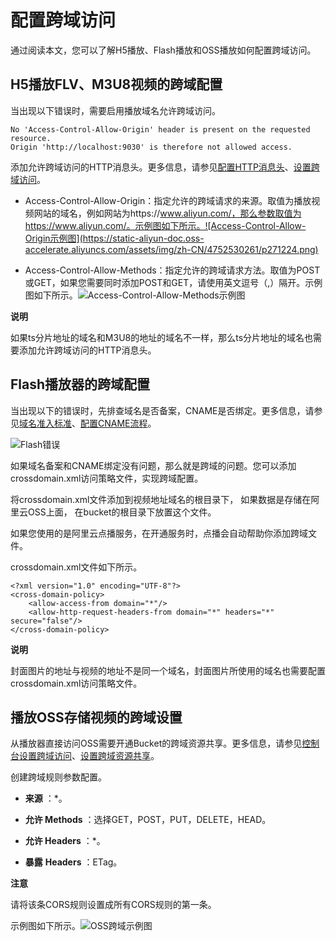 配置跨域访问 
===========================

通过阅读本文，您可以了解H5播放、Flash播放和OSS播放如何配置跨域访问。

H5播放FLV、M3U8视频的跨域配置 
----------------------------------------

当出现以下错误时，需要启用播放域名允许跨域访问。

    No 'Access-Control-Allow-Origin' header is present on the requested resource. 
    Origin 'http://localhost:9030' is therefore not allowed access.



添加允许跨域访问的HTTP消息头。更多信息，请参见[配置HTTP消息头](/cn.zh-CN/控制台指南/域名管理/缓存配置/配置HTTP消息头.md)、[设置跨域访问](https://help.aliyun.com/knowledge_detail/40183.html)。

* Access-Control-Allow-Origin：指定允许的跨域请求的来源。取值为播放视频网站的域名，例如网站为https://www.aliyun.com/，那么参数取值为https://www.aliyun.com/。示例图如下所示。![Access-Control-Allow-Origin示例图](https://static-aliyun-doc.oss-accelerate.aliyuncs.com/assets/img/zh-CN/4752530261/p271224.png)

  




<!-- -->

* Access-Control-Allow-Methods：指定允许的跨域请求方法。取值为POST或GET，如果您需要同时添加POST和GET，请使用英文逗号（,）隔开。示例图如下所示。![Access-Control-Allow-Methods示例图](https://static-aliyun-doc.oss-accelerate.aliyuncs.com/assets/img/zh-CN/6045530261/p271225.png)

  



**说明**

如果ts分片地址的域名和M3U8的地址的域名不一样，那么ts分片地址的域名也需要添加允许跨域访问的HTTP消息头。

Flash播放器的跨域配置 
----------------------------------

当出现以下的错误时，先排查域名是否备案，CNAME是否绑定。更多信息，请参见[域名准入标准](/cn.zh-CN/控制台指南/域名管理/域名准入标准.md)、[配置CNAME流程](/cn.zh-CN/控制台指南/域名管理/配置CNAME/阿里云（原万网）解析配置CNAME流程.md)。

![Flash错误](https://static-aliyun-doc.oss-accelerate.aliyuncs.com/assets/img/zh-CN/6045530261/p271226.png)

如果域名备案和CNAME绑定没有问题，那么就是跨域的问题。您可以添加crossdomain.xml访问策略文件，实现跨域配置。

将crossdomain.xml文件添加到视频地址域名的根目录下， 如果数据是存储在阿里云OSS上面， 在bucket的根目录下放置这个文件。

如果您使用的是阿里云点播服务，在开通服务时，点播会自动帮助你添加跨域文件。

crossdomain.xml文件如下所示。

    <?xml version="1.0" encoding="UTF-8"?>
    <cross-domain-policy>
        <allow-access-from domain="*"/>
        <allow-http-request-headers-from domain="*" headers="*" secure="false"/>
    </cross-domain-policy>


**说明**

封面图片的地址与视频的地址不是同一个域名，封面图片所使用的域名也需要配置crossdomain.xml访问策略文件。

播放OSS存储视频的跨域设置 
-----------------------------------

从播放器直接访问OSS需要开通Bucket的跨域资源共享。更多信息，请参见[控制台](/cn.zh-CN/控制台用户指南/存储空间管理/权限管理/设置跨域访问.md)[设](/cn.zh-CN/控制台用户指南/存储空间管理/权限管理/设置跨域访问.md)[置跨域访问](/cn.zh-CN/控制台用户指南/存储空间管理/权限管理/设置跨域访问.md)、[设置跨域资源共享](/cn.zh-CN/开发指南/存储空间（Bucket）/设置跨域资源共享.md)。

创建跨域规则参数配置。

* **来源** ：\*。

  

* **允许 Methods** ：选择GET，POST，PUT，DELETE，HEAD。

  

* **允许 Headers** ：\*。

  

* **暴露** **Headers** ：ETag。

  





**注意**

请将该条CORS规则设置成所有CORS规则的第一条。

示例图如下所示。![OSS跨域示例图](https://static-aliyun-doc.oss-accelerate.aliyuncs.com/assets/img/zh-CN/6045530261/p271235.png)
